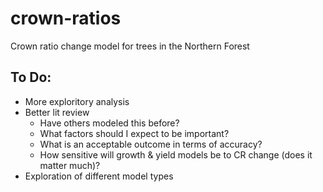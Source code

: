 # crown-ratios
Crown ratio change model for trees in the Northern Forest

## To Do:

* More exploritory analysis
* Better lit review
  * Have others modeled this before?
  * What factors should I expect to be important?
  * What is an acceptable outcome in terms of accuracy?
  * How sensitive will growth & yield models be to CR change (does it matter much)?
* Exploration of different model types
